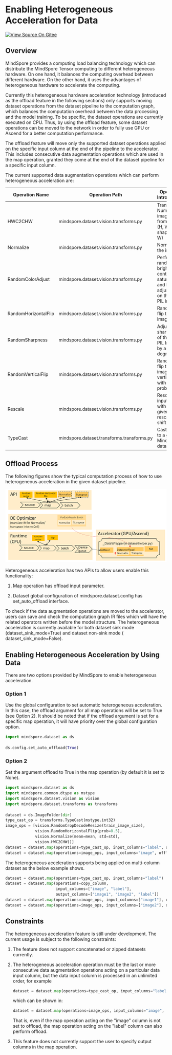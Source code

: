 # Enabling Heterogeneous Acceleration for Data

[![View Source On Gitee](https://mindspore-website.obs.cn-north-4.myhuaweicloud.com/website-images/r2.4.0/resource/_static/logo_source_en.svg)](https://gitee.com/mindspore/docs/blob/r2.4.0/docs/mindspore/source_en/model_train/dataset/dataset_offload.md)

## Overview

MindSpore provides a computing load balancing technology which can distribute the MindSpore Tensor computing to
different heterogeneous hardware. On one hand, it balances the computing overhead between different hardware. On the
other hand, it uses the advantages of heterogeneous hardware to accelerate the computing.

Currently this heterogeneous hardware acceleration technology (introduced as the offload feature in the following
sections) only supports moving dataset operations from the dataset pipeline to the computation graph, which balances the
computation overhead between the data processing and the model training. To be specific, the dataset operations are
currently executed on CPU. Thus, by using the offload feature, some dataset operations can be moved to the network in order to
fully use GPU or Ascend for a better computation performance.

The offload feature will move only the supported dataset operations applied on the specific input column at the end of
the pipeline to the accelerator. This includes consecutive data augmentation operations which are used in the map
operation, granted they come at the end of the dataset pipeline for a specific input column.

The current supported data augmentation operations which can perform heterogeneous acceleration are:

| Operation Name       | Operation Path                             | Operation Introduction                                                                       |
| -------------------- | -------------------------------------------| -------------------------------------------------------------------------------------------- |
| HWC2CHW              | mindspore.dataset.vision.transforms.py     | Transpose a Numpy image array from shape (H, W, C) to shape (C, H, W)                        |
| Normalize            | mindspore.dataset.vision.transforms.py     | Normalize the image                                                                          |
| RandomColorAdjust    | mindspore.dataset.vision.transforms.py     | Perform a random brightness, contrast, saturation, and hue adjustment on the input PIL image |
| RandomHorizontalFlip | mindspore.dataset.vision.transforms.py     | Randomly flip the input image                                                                |
| RandomSharpness      | mindspore.dataset.vision.transforms.py     | Adjust the sharpness of the input PIL Image by a random degree                               |
| RandomVerticalFlip   | mindspore.dataset.vision.transforms.py     | Randomly flip the input image vertically with a given probability                            |
| Rescale              | mindspore.dataset.vision.transforms.py     | Rescale the input image with the given rescale and shift                                     |
| TypeCast             | mindspore.dataset.transforms.transforms.py | Cast tensor to a given MindSpore data type                                                   |

## Offload Process

The following figures show the typical computation process of how to use heterogeneous acceleration in the given dataset
pipeline.

![offload](images/offload_process.PNG)

Heterogeneous acceleration has two APIs to allow users enable this functionality:

1. Map operation has offload input parameter.

2. Dataset global configuration of mindspore.dataset.config has set_auto_offload interface.

To check if the data augmentation operations are moved to the accelerator, users can save and check the computation
graph IR files which will have the related operators written before the model structure. The heterogeneous acceleration
is currently available for both dataset sink mode (dataset_sink_mode=True) and dataset non-sink mode (
dataset_sink_mode=False).

## Enabling Heterogeneous Acceleration by Using Data

There are two options provided by MindSpore to enable heterogeneous acceleration.

### Option 1

Use the global configuration to set automatic heterogeneous acceleration. In this case, the offload argument for all map
operations will be set to True (see Option 2). It should be noted that if the offload argument is set for a specific map
operation, it will have priority over the global configuration option.

```python
import mindspore.dataset as ds

ds.config.set_auto_offload(True)
```

### Option 2

Set the argument offload to True in the map operation (by default it is set to None).

```python
import mindspore.dataset as ds
import mindspore.common.dtype as mstype
import mindspore.dataset.vision as vision
import mindspore.dataset.transforms as transforms

dataset = ds.ImageFolder(dir)
type_cast_op = transforms.TypeCast(mstype.int32)
image_ops = [vision.RandomCropDecodeResize(train_image_size),
             vision.RandomHorizontalFlip(prob=0.5),
             vision.Normalize(mean=mean, std=std),
             vision.HWC2CHW()]
dataset = dataset.map(operations=type_cast_op, input_columns="label", offload=True)
dataset = dataset.map(operations=image_ops, input_columns="image", offload=True)
```

The heterogeneous acceleration supports being applied on multi-column dataset as the below example shows.

```python
dataset = dataset.map(operations=type_cast_op, input_columns="label")
dataset = dataset.map(operations=copy_column,
                      input_columns=["image", "label"],
                      output_columns=["image1", "image2", "label"])
dataset = dataset.map(operations=image_ops, input_columns=["image1"], offload=True)
dataset = dataset.map(operations=image_ops, input_columns=["image2"], offload=True)
```

## Constraints

The heterogeneous acceleration feature is still under development. The current usage is subject to the following
constraints:

1. The feature does not support concatenated or zipped datasets currently.

2. The heterogeneous acceleration operation must be the last or more consecutive data augmentation operations acting on
   a particular data input column, but the data input column is processed in an unlimited order, for example

    ```python
    dataset = dataset.map(operations=type_cast_op, input_columns="label", offload=True)
    ```

    which can be shown in:

    ```python
    dataset = dataset.map(operations=image_ops, input_columns="image", offload=False)
    ```

    That is, even if the map operation acting on the "image" column is not set to offload, the map operation acting on
    the "label" column can also perform offload.

3. This feature does not currently support the user to specify output columns in the map operation.
